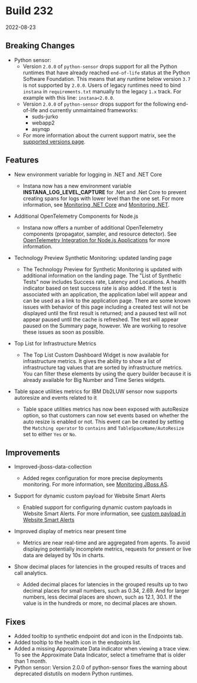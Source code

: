 # Build 232

2022-08-23

## Breaking Changes

* Python sensor:
  - Version `2.0.0` of `python-sensor` drops support for all the Python runtimes
  that have already reached `end-of-life` status at the Python Software Foundation.
  This means that any runtime below version `3.7` is not supported by `2.0.0`.
  Users of legacy runtimes need to bind `instana` in `requirements.txt` manually
  to the legacy `1.x` track. For example with this line: `instana<2.0.0`.
  - Version `2.0.0` of `python-sensor` drops support for the following end-of-life and currently unmaintained frameworks:
    * suds-jurko
    * webapp2
    * asynqp
  - For more information about the current support matrix, see the [supported versions page](https://www.ibm.com/docs/en/instana-observability/current?topic=package-python-supportedcomponents-versions).

## Features

* New environment variable for logging in .NET and .NET Core

    * Instana now has a new environment variable **INSTANA_LOG_LEVEL_CAPTURE** for .Net and .Net Core to prevent creating spans for logs with lower level than the one set. For more information, see [Monitoring .NET Core](https://www.ibm.com/docs/en/instana-observability/current?topic=technologies-monitoring-net-core) and [Monitoring .NET](https://www.ibm.com/docs/en/instana-observability/current?topic=technologies-monitoring-net).

* Additional OpenTelemetry Components for Node.js

    * Instana now offers a number of additional OpenTelemetry components (propagator, sampler, and resource detector). See [OpenTelemetry Integration for Node.js Applications](https://www.ibm.com/docs/en/instana-observability/current?topic=net-opentelemetry-exporter) for more information.

* Technology Preview Synthetic Monitoring: updated landing page

    * The Technology Preview for Synthetic Monitoring is updated with additional information on the landing page.  The "List of Synthetic Tests" now includes Success rate, Latency and Locations.  A health indicator based on test success rate is also added.  If the test is associated with an application, the application label will appear and can be used as a link to the application page.  There are some known issues with behavior of this page including a created test will not be displayed until the first result is returned; and a paused test will not appear paused until the cache is refreshed. The test will appear paused on the Summary page, however.  We are working to resolve these issues as soon as possible.

* Top List for Infrastructure Metrics
    * The Top List Custom Dashboard Widget is now available for infrastructure metrics. It gives the ability to show a list of infrastructure tag values that are sorted by infrastructure metrics. You can filter these elements by using the query builder because it is already available for Big Number and Time Series widgets.

* Table space utilities metrics for IBM Db2LUW sensor now supports autoresize and events related to it

    * Table space utilities metrics has now been exposed with autoResize option, so that customers can now set events based on whether the auto resize is enabled or not. This event can be created by setting the `Matching operator` to `contains` and `TableSpaceName/AutoResize` set to either `Yes` or `No`.

## Improvements

* Improved-jboss-data-collection

    * Added regex configuration for more precise deployments monitoring. For more information,
    see [Monitoring JBoss AS](https://www.ibm.com/docs/en/instana-observability/current?topic=technologies-monitoring-jboss-as).

* Support for dynamic custom payload for Website Smart Alerts

    * Enabled support for configuring dynamic custom payloads in Website Smart Alerts. For more information, see [custom payload in Website Smart Alerts](https://www.ibm.com/docs/en/instana-observability/current?topic=applications-smart-alerts)

* Improved display of metrics near present time
    * Metrics are near real-time and are aggregated from agents. To avoid displaying potentially incomplete metrics, requests for present or live data are delayed by 10s in charts.
* Show decimal places for latencies in the grouped results of traces and call analytics.
    * Added decimal places for latencies in the grouped results up to two decimal places for small numbers, such as 0.34, 2.69. And for larger numbers, less decimal places are shown, such as 12.1, 30.1. If the value is in the hundreds or more, no decimal places are shown.

## Fixes
* Added tooltip to synthetic endpoint dot and icon in the Endpoints tab.
* Added tooltip to the health icon in the endpoints list.
* Added a missing Approximate Data indicator when viewing a trace view. To see the Approximate Data Indicator, select a timeframe that is older than 1 month.
* Python sensor:
Version 2.0.0 of python-sensor fixes the warning about deprecated distutils on modern Python runtimes.
